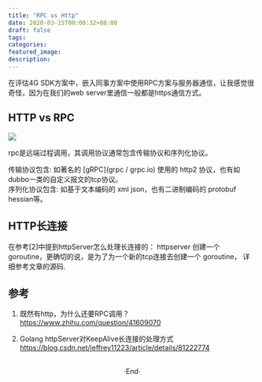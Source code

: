 ```yaml
---
title: "RPC vs Http"
date: 2020-03-15T00:00:32+08:00
draft: false
tags: 
categories: 
featured_image: 
description: 
---
```


在评估4G SDK方案中，嵌入同事方案中使用RPC方案与服务器通信，让我感觉很奇怪，因为在我们的web server里通信一般都是https通信方式。  


## HTTP vs RPC

![](https://pic1.zhimg.com/80/v2-7d859132076fe279e570ffcd6e7545d8_720w.jpg)  

rpc是远端过程调用，其调用协议通常包含传输协议和序列化协议。  

传输协议包含: 如著名的 [gRPC](grpc / grpc.io) 使用的 http2 协议，也有如dubbo一类的自定义报文的tcp协议。  
序列化协议包含: 如基于文本编码的 xml json，也有二进制编码的 protobuf hessian等。  


## HTTP长连接
在参考[2]中提到httpServer怎么处理长连接的： httpserver 创建一个goroutine，更确切的说，是为了为一个新的tcp连接去创建一个 goroutine， 详细参考文章的源码. 

## 参考

1. 既然有http，为什么还要RPC调用？  
  https://www.zhihu.com/question/41609070  

2. Golang httpServer对KeepAlive长连接的处理方式 
  https://blog.csdn.net/jeffrey11223/article/details/81222774

<br>

<center>  ·End·  </center>
